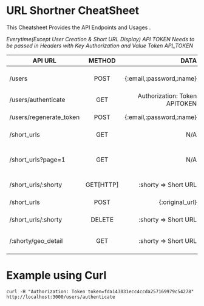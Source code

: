 # URL Shortner CheatSheet

This Cheatsheet Provides the API Endpoints and Usages .

_Everytime(Except User Creation & Short URL Display) API TOKEN Needs to be passed in Headers with Key Authorization and Value Token API_TOKEN_

| API URL              | METHOD        | DATA                  | Response |
| -------------        |:-------------:| -----:                | -----:   |
| /users               | POST          | {:email,:password,:name} | User Name with API TOKEN |
| /users/authenticate  | GET           | Authorization: Token APITOKEN           | Authorized  |
| /users/regenerate_token| POST      |   {:email,:password,:name}                | NEW APITOKEN|
| /short_urls| GET      |   N/A               | LIST OF SHORTURLS |
| /short_urls?page=1| GET      |   N/A               | LIST OF SHORTURLS Paginated : Perpage 10 |
| /short_urls/:shorty| GET[HTTP]      |  :shorty => Short URL               | Displays the Original URL |
| /short_urls| POST      |   {:original_url}                | Short URL Details |
| /short_urls/:shorty | DELETE      |     :shorty => Short URL               | Deletion Status |
| /:shorty/geo_detail| GET      |  :shorty => Short URL                  | GEO Location Details |


# Example using Curl 

`curl -H "Authorization: Token token=fda143031ecc4ccda257169979c54278" http://localhost:3000/users/authenticate
`
